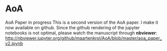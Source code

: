 # AoA
AoA Paper in progress
This is a second version of the AoA paper. I make it now available on github. Since the github rendering of the jupyter notebooks 
is not optimal, please watch the manuscript through **nbviewer**:
http://nbviewer.jupyter.org/github/maartenkrol/AoA/blob/master/aoa_paper_v2.ipynb
